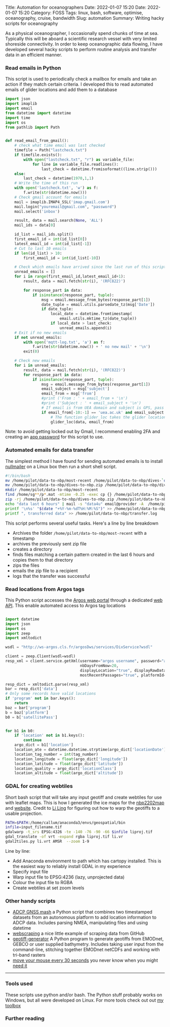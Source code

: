 Title: Automation for oceanographers
Date: 2022-01-07 15:20
Date: 2022-01-07 15:20
Category: FOSS
Tags:  linux, bash, software, optimise, oceanography, cruise, bandwidth
Slug: automation
Summary: Writing hacky scripts for oceanography


As a physical oceanographer, I occasionally spend chunks of time at sea. Typically this will be aboard a scientific research vessel with very limited shoreside connectivity. In order to keep oceanographic data flowing, I have developed several hacky scripts to perform routine analysis and transfer data in an efficient manner.

### Read emails in Python

This script is used to periodically check a mailbox for emails and take an action if they match certain criteria. I developed this to read automated emails of glider locations and add them to a database

```python
import json
import imaplib
import email
from datetime import datetime
import time
import os
from pathlib import Path


def read_email_from_gmail():
    # check what time email was last checked
    timefile = Path("lastcheck.txt")
    if timefile.exists():
        with open("lastcheck.txt", "r") as variable_file:
            for line in variable_file.readlines():
                last_check = datetime.fromisoformat((line.strip()))
    else:
        last_check = datetime(1970,1,1)
    # Write the time of this run
    with open('lastcheck.txt', 'w') as f:
        f.write(str(datetime.now()))
    # Check gmail account for emails
    mail = imaplib.IMAP4_SSL('imap.gmail.com')
    mail.login("youremail@gmail.com", "password")
    mail.select('inbox')

    result, data = mail.search(None, 'ALL')
    mail_ids = data[0]

    id_list = mail_ids.split()
    first_email_id = int(id_list[0])
    latest_email_id = int(id_list[-1])
    # Cut to last 10 emails
    if len(id_list) > 10:
        first_email_id = int(id_list[-10])

    # Check which emails have arrived since the last run of this script
    unread_emails = []
    for i in range(first_email_id,latest_email_id+1):
        result, data = mail.fetch(str(i), '(RFC822)')

        for response_part in data:
            if isinstance(response_part, tuple):
                msg = email.message_from_bytes(response_part[1])
                date_tuple = email.utils.parsedate_tz(msg['Date'])
                if date_tuple:
                    local_date = datetime.fromtimestamp(
                        email.utils.mktime_tz(date_tuple))
                    if local_date > last_check:
                        unread_emails.append(i)
    # Exit if no new emails
    if not unread_emails:
        with open('mqtt-log.txt', 'a') as f:
            f.write(str(datetime.now()) + ' no new mail' + '\n')
        exit(0)

    # Check new emails
    for i in unread_emails:
        result, data = mail.fetch(str(i), '(RFC822)')
        for response_part in data:
            if isinstance(response_part, tuple):
                msg = email.message_from_bytes(response_part[1])
                email_subject = msg['subject']
                email_from = msg['from']
                #print ('From : ' + email_from + '\n')
                #print ('Subject : ' + email_subject + '\n')
                # If email is from UEA domain and subject is GPS, pass to glider_loc script
                if email_from[-10:-1] == 'uea.ac.uk' and email_subject == 'GPS':
                    # The function glider_loc takes the glider location and relays it over MQTT
                    glider_loc(data, email_from)
```

Note: to avoid getting locked out by Gmail, I recommend enabling 2FA and creating an [app password](https://support.google.com/accounts/answer/185833?hl=en) for this script to use.

### Automated emails for data transfer

The simplest method I have found for sending automated emails is to install [nullmailer](https://wiki.debian.org/nullmailer#Installation_Examples_-_GMail) on a Linux box then run a short shell script.

```bash
#!/bin/bash
mv /home/pilot/data-to-nbp/most-recent /home/pilot/data-to-nbp/dives-`date +"%Y-%m-%dT%H:%M"`
mv /home/pilot/data-to-nbp/dives-to-nbp.zip /home/pilot/data-to-nbp/dives-to-nbp.zip-`date +"%Y-%m-%dT%H:%M"`
mkdir /home/pilot/data-to-nbp/most-recent
find /home/sg**/p*.mat -mtime -0.25 -exec cp {} /home/pilot/data-to-nbp/most-recent  \;
zip -rj /home/pilot/data-to-nbp/dives-to-nbp.zip /home/pilot/data-to-nbp/most-recent
echo "data last 6 hours" | mail -s "data4u" email@provider -A  /home/pilot/data-to-nbp/dives-to-nbp.zip
printf '\n%s' "$(date "+%Y-%m-%dT%H:%M:%S")" >> /home/pilot/data-to-nbp/transfer.log
printf ", transferred data" >> /home/pilot/data-to-nbp/transfer.log
```

This script performs several useful tasks. Here's a line by line breakdown
- Archives the folder `/home/pilot/data-to-nbp/most-recent` with a timestamp
- archives the previously sent zip file
- creates a directory
- finds files matching a certain pattern created in the last 6 hours and copies them to that directory
- zips the files
- emails the zip file to a recipient
- logs that the transfer was successful

### Read locations from Argos tags

This Python script accesses the [Argos web portal](https://argos-system.cls.fr/argos-cwi2/login.html) through a dedicated [web API](http://ws-argos.cls.fr/argosDws/services/DixService?wsdl). This enable automated access to Argos tag locations

```python

import datetime
import json
import os
import zeep
import xmltodict

wsdl = "http://ws-argos.cls.fr/argosDws/services/DixService?wsdl"

client = zeep.Client(wsdl=wsdl)
resp_xml = client.service.getXml(username="argos username", password="argo password", nbPassByPtt=100,
								 nbDaysFromNow=20,
								 displayLocation="true", displayRawData="true",
								 mostRecentPassages="true", platformId=str(tag_number))

resp_dict = xmltodict.parse(resp_xml)
bar = resp_dict['data']
# Only some records have valid locations
if 'program' not in bar.keys():
	return
baz = bar['program']
b = baz['platform']
b0 = b['satellitePass']


for b1 in b0:
	if 'location' not in b1.keys():
		continue
	argo_dict = b1['location']
	location_ate = datetime.datetime.strptime(argo_dict['locationDate'], '%Y-%m-%dT%H:%M:%S.%fZ')
	location_tag_number = int(tag_number)
	location_longitude = float(argo_dict['longitude'])
	location_latitude = float(argo_dict['latitude'])
	location_quality = argo_dict['locationClass']
	location_altitude = float(argo_dict['altitude'])

```

### GDAL for creating webtiles

Short bash script that will take any input geotiff and create webtiles for use with leaflet maps. This is how I generated the ice maps for the [nbp2202map](https://github.com/callumrollo/itgc-2022-map) and [website](https://nbp2202map.com/). Credit to [Li Ling](https://www.kth.se/profile/liling/) for figuring out how to warp the geotiffs to a usable projection.

```bash
PATH=$PATH:/home/callum/anaconda3/envs/geospatial/bin
infile=input_filename.tif
gdalwarp -t_srs EPSG:4326 -te -140 -76 -90 -66 $infile liproj.tif
gdal_translate -of vrt -expand rgba liproj.tif li.vr
gdal2tiles.py li.vrt AMSR  --zoom 1-9
```
Line by line:

- Add Anaconda environment to path which has cartopy installed. This is the easiest way to reliably install GDAL in my experience
- Specify input file
- Warp input file to EPSG:4236 (lazy, unprojected data)
- Colour the input file to RGBA
- Create webtiles at set zoom levels

### Other handy scripts
- [ADCP GNSS mash](https://github.com/callumrollo/adcp-gnss-mash) a Python script that combines two timestamped datasets from an autonomous platform to add location information to ADCP data. Includes parsing NMEA, manipulating files and using datetime
- [webscraping](https://github.com/callumrollo/github-scraper) a nice little example of scraping data from GitHub
- [geotiff-generator](https://github.com/callumrollo/geotiff-generato) A Python program to generate geotiffs from EMODnet, GEBCO or user supplied bathymetry. Includes taking user input from the command-line, stitching together EMODnet netCDFs and working with tri-band rasters
- [move your mouse every 30 seconds](https://github.com/callumrollo/coding/blob/master/handy_scripts/mousemove) you never know when you might [need it](https://xkcd.com/196/)

--------------------------------


### Tools used
These scripts use python and/or bash. The Python stuff probably works on Windows, but all were developed on Linux. For more tools check out out [my toolbox](https://callumrollo.github.io/pages/toolbox)

### Further reading


